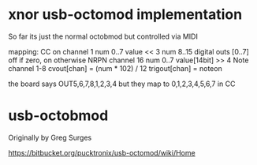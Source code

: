 xnor usb-octomod implementation
=====

So far its just the normal octobmod but controlled via MIDI

mapping:
CC on channel 1
	num 0..7 value << 3
  num 8..15 digital outs [0..7] off if zero, on otherwise
NRPN channel 16
	num 0..7 value[14bit] >> 4
Note channel 1-8
	cvout[chan] = (num * 102) / 12
  trigout[chan] = noteon

the board says OUT5,6,7,8,1,2,3,4 but they map to 0,1,2,3,4,5,6,7 in CC

usb-octobmod
=====

Originally by Greg Surges

https://bitbucket.org/pucktronix/usb-octomod/wiki/Home
